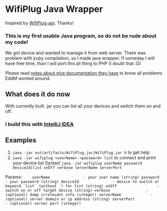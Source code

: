 # WifiPlug Java Wrapper

Inspired by [WifiPlug-api](https://github.com/EddM/wifiplug-api). Thanks!

### This is my first usable Java program, so do not be rude about my code!

We got device and wanted to manage it from web server. There was problem with jruby compilation, so I made java wrapper.
If someday I will have free time, than I will port this all thing to PHP (I doubt that :D)

Please read [notes about nice documentation they have](https://github.com/EddM/wifiplug-api/blob/master/README.md) to know all problems EddM worked around.

## What does it do now

With currently built .jar you can list all your devices and switch them on and off.

### I build this with [IntelliJ IDEA](https://www.jetbrains.com/idea/)

## Examples

1. `java -jar out/artifacts/WifiPlug_jar/WifiPlug.jar h` to get help
2. `java -jar wifiplug <userName> <password> list`  to connect and print your device list
Syntax!
`java -jar wifiplug userName password deviceId|list onOff verbose serverName serverPort`

Params:
``    userName               - your user name (string)
    password               - your password (string)
    deviceId               - device to switch or keyword `list` (without `) for list (string)
    onOff                  - switch on or off target device (string)
    verbose                - (optional) dump irrelevant info (integer)
    serverName             - (optional) server domain or ip address (string)
    serverPort             - (optional) server port (integer)``
